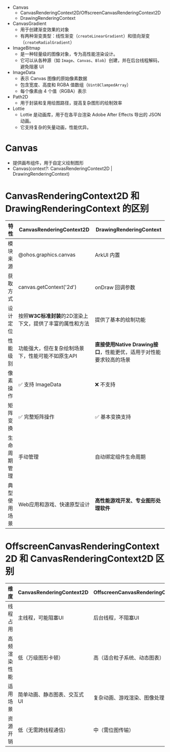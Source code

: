 - Canvas
	- CanvasRenderingContext2D/OffscreenCanvasRenderingContext2D
	- DrawingRenderingContext
- CanvasGradient
	- 用于创建渐变效果的对象
	- 有两种渐变类型：线性渐变（`createLinearGradient`）和径向渐变（`createRadialGradient`）
- ImageBitmap
	- 是一种轻量级的图像对象，专为高性能渲染设计。
	- 它可以从各种源（如 `Image`、`Canvas`、`Blob`）创建，并在后台线程解码，避免阻塞 UI
- ImageData
	- 表示 Canvas 图像的原始像素数据
	- 包含宽度、高度和 RGBA 值数组（`Uint8ClampedArray`）
	- 每个像素由 4 个值（RGBA）表示
- Path2D
	- 用于封装和复用绘图路径，提高复杂图形的绘制效率
- Lottie
	- Lottie 是动画库，用于在各平台渲染 Adobe After Effects 导出的 JSON 动画。
	- 它支持复杂的矢量动画，性能优异。

# Canvas
- 提供画布组件，用于自定义绘制图形
- Canvas(context?: CanvasRenderingContext2D | DrawingRenderingContext)

# CanvasRenderingContext2D 和 DrawingRenderingContext 的区别
| 特性     | CanvasRenderingContext2D          | DrawingRenderingContext                     |
| ------ | --------------------------------- | ------------------------------------------- |
| 模块来源   | @ohos.graphics.canvas             | ArkUI 内置                                    |
| 获取方式   | canvas.getContext('2d')           | onDraw 回调参数                                 |
| 设计定位   | 按照**W3C标准封装**的2D渲染上下文，提供了丰富的属性和方法 | 提供了基本的绘制功能                                  |
| 性能级别   | 功能强大，但在复杂绘制场景下，性能可能不如原生API        | **直接使用Native Drawing接口**，性能更优，适用于对性能要求较高的场景 |
| 像素操作   | ✅ 支持 ImageData                    | ❌ 不支持                                       |
| 矩阵变换   | ✅ 完整矩阵操作                          | ✅ 基本变换支持                                    |
| 生命周期管理 | 手动管理                              | 自动绑定组件生命周期                                  |
| 典型使用场景 | Web应用和游戏、快速原型设计                   | **高性能游戏开发、专业图形处理软件**                        |

# OffscreenCanvasRenderingContext2D 和   CanvasRenderingContext2D 区别
| ​维度​​      | CanvasRenderingContext2D | OffscreenCanvasRenderingContext2D |
|------------|--------------------------|-----------------------------------|
| ​​线程占用​​   | 主线程，可能阻塞UI               | 后台线程，不阻塞UI                        |
| ​​高频渲染性能​​ | 低（万级图形卡顿）                | ​​高​​（适合粒子系统、动态图表）                |
| ​​适用场景​​   | 简单动画、静态图表、交互式UI          | 复杂动画、游戏渲染、图像处理                    |
| ​​资源开销​​   | 低（无需跨线程通信）               | 中（需位图传输）                          |
